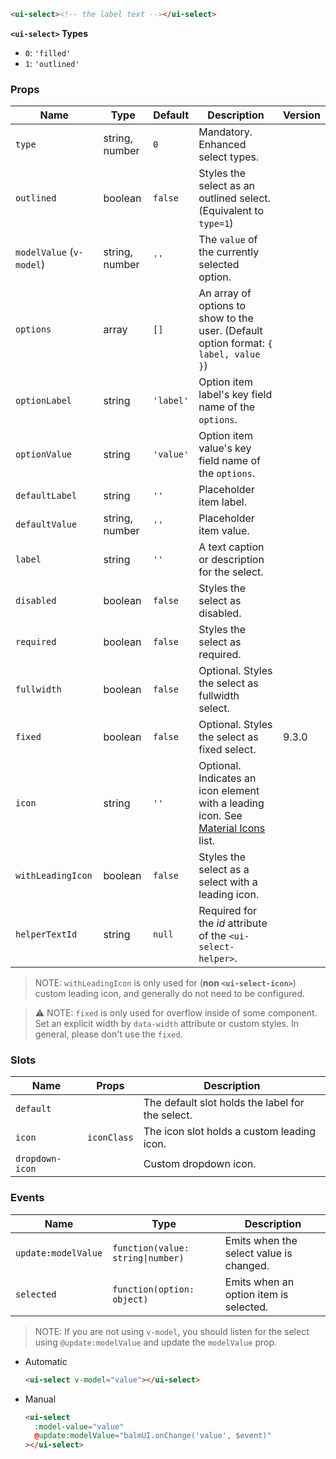 ```html
<ui-select><!-- the label text --></ui-select>
```

**`<ui-select>` Types**

- `0`: `'filled'`
- `1`: `'outlined'`

### Props

| Name                     | Type           | Default   | Description                                                                                   | Version |
| ------------------------ | -------------- | --------- | --------------------------------------------------------------------------------------------- | ------- |
| `type`                   | string, number | `0`       | Mandatory. Enhanced select types.                                                             |         |
| `outlined`               | boolean        | `false`   | Styles the select as an outlined select. (Equivalent to `type=1`)                             |         |
| `modelValue` (`v-model`) | string, number | `''`      | The `value` of the currently selected option.                                                 |         |
| `options`                | array          | `[]`      | An array of options to show to the user. (Default option format: `{ label, value }`)          |         |
| `optionLabel`            | string         | `'label'` | Option item label's key field name of the `options`.                                          |         |
| `optionValue`            | string         | `'value'` | Option item value's key field name of the `options`.                                          |         |
| `defaultLabel`           | string         | `''`      | Placeholder item label.                                                                       |         |
| `defaultValue`           | string, number | `''`      | Placeholder item value.                                                                       |         |
| `label`                  | string         | `''`      | A text caption or description for the select.                                                 |         |
| `disabled`               | boolean        | `false`   | Styles the select as disabled.                                                                |         |
| `required`               | boolean        | `false`   | Styles the select as required.                                                                |         |
| `fullwidth`              | boolean        | `false`   | Optional. Styles the select as fullwidth select.                                              |         |
| `fixed`                  | boolean        | `false`   | Optional. Styles the select as fixed select.                                                  | 9.3.0   |
| `icon`                   | string         | `''`      | Optional. Indicates an icon element with a leading icon. See [Material Icons](/#/icons) list. |         |
| `withLeadingIcon`        | boolean        | `false`   | Styles the select as a select with a leading icon.                                            |         |
| `helperTextId`           | string         | `null`    | Required for the _id_ attribute of the `<ui-select-helper>`.                                  |         |

> NOTE: `withLeadingIcon` is only used for (**non `<ui-select-icon>`**) custom leading icon, and generally do not need to be configured.

> ⚠️ NOTE: `fixed` is only used for overflow inside of some component. Set an explicit width by `data-width` attribute or custom styles. In general, please don't use the `fixed`.

### Slots

| Name            | Props       | Description                                      |
| --------------- | ----------- | ------------------------------------------------ |
| `default`       |             | The default slot holds the label for the select. |
| `icon`          | `iconClass` | The icon slot holds a custom leading icon.       |
| `dropdown-icon` |             | Custom dropdown icon.                            |

### Events

| Name                | Type                              | Description                             |
| ------------------- | --------------------------------- | --------------------------------------- |
| `update:modelValue` | `function(value: string\|number)` | Emits when the select value is changed. |
| `selected`          | `function(option: object)`        | Emits when an option item is selected.  |

> NOTE: If you are not using `v-model`, you should listen for the select using `@update:modelValue` and update the `modelValue` prop.

- Automatic

  ```html
  <ui-select v-model="value"></ui-select>
  ```

- Manual

  ```html
  <ui-select
    :model-value="value"
    @update:modelValue="balmUI.onChange('value', $event)"
  ></ui-select>
  ```
